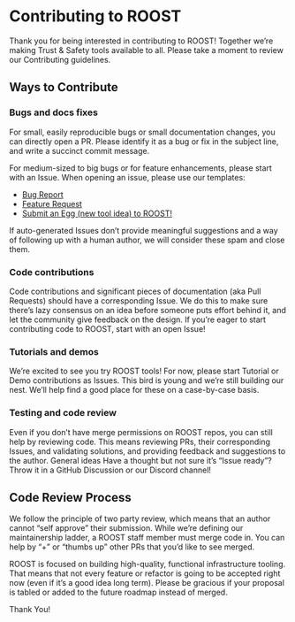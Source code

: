 # Contributing to ROOST
Thank you for being interested in contributing to ROOST! Together we’re making Trust & Safety tools available to all. Please take a moment to review our Contributing guidelines. 

## Ways to Contribute
### Bugs and docs fixes
For small, easily reproducible bugs or small documentation changes, you can directly open a PR. Please identify it as a bug or fix in the subject line, and write a succinct commit message.

For medium-sized to big bugs or for feature enhancements, please start with an Issue. When opening an issue, please use our templates:

* [Bug Report](https://github.com/roostorg/osprey/issues/new?template=bug_report.md)
* [Feature Request](https://github.com/roostorg/osprey/issues/new?template=feature_request.md)
* [Submit an Egg (new tool idea) to ROOST!](https://github.com/roostorg/osprey/issues/new?template=documentation.md)

If auto-generated Issues don’t provide meaningful suggestions and a way of following up with a human author, we will consider these spam and close them. 

### Code contributions
Code contributions and significant pieces of documentation (aka Pull Requests) should have a corresponding Issue. We do this to make sure there’s lazy consensus on an idea before someone puts effort behind it, and let the community give feedback on the design.
If you’re eager to start contributing code to ROOST, start with an open Issue!

### Tutorials and demos
We’re excited to see you try ROOST tools! For now, please start Tutorial or Demo contributions as Issues. This bird is young and we’re still building our nest. We’ll help find a good place for these on a case-by-case basis.

### Testing and code review
Even if you don’t have merge permissions on ROOST repos, you can still help by reviewing code. This means reviewing PRs, their corresponding Issues, and validating solutions, and providing feedback and suggestions to the author.
General ideas
Have a thought but not sure it’s “Issue ready”? Throw it in a GitHub Discussion or our Discord channel! 

## Code Review Process
We follow the principle of two party review, which means that an author cannot “self approve” their submission. While we’re defining our maintainership ladder, a ROOST staff member must merge code in. You can help by “+” or “thumbs up” other PRs that you’d like to see merged.  

ROOST is focused on building high-quality, functional infrastructure tooling. That means that not every feature or refactor is going to be accepted right now (even if it’s a good idea long term). Please be gracious if your proposal is tabled or added to the future roadmap instead of merged.

Thank You!
